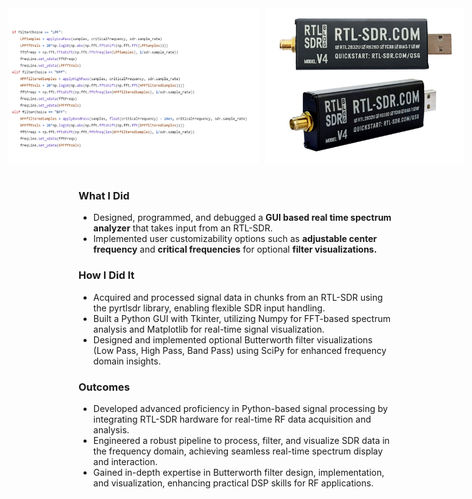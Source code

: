 <div style = "display: flex; gap: 10px; justify-content: center;">
  <img src = "/projects/spectrumanalyzer/sa2.png" width="400" height="250">
  <img src = "/projects/spectrumanalyzer/sa3.jpg" width="400" height="250">
</div>
<br>

### What I Did
- Designed, programmed, and debugged a **GUI based real time spectrum analyzer** that takes input from an RTL-SDR.
- Implemented user customizability options such as **adjustable center frequency** and **critical frequencies** for optional **filter visualizations.**

### How I Did It
- Acquired and processed signal data in chunks from an RTL-SDR using the pyrtlsdr library, enabling flexible SDR input handling.
- Built a Python GUI with Tkinter, utilizing Numpy for FFT-based spectrum analysis and Matplotlib for real-time signal visualization.
- Designed and implemented optional Butterworth filter visualizations (Low Pass, High Pass, Band Pass) using SciPy for enhanced frequency domain insights.

### Outcomes
- Developed advanced proficiency in Python-based signal processing by integrating RTL-SDR hardware for real-time RF data acquisition and analysis.
- Engineered a robust pipeline to process, filter, and visualize SDR data in the frequency domain, achieving seamless real-time spectrum display and interaction.
- Gained in-depth expertise in Butterworth filter design, implementation, and visualization, enhancing practical DSP skills for RF applications.
